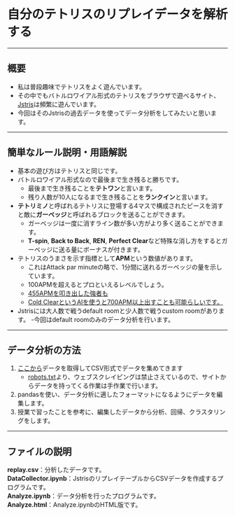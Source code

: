 # 自分のテトリスのリプレイデータを解析する
- - -
## 概要
- 私は普段趣味でテトリスをよく遊んでいます。
- その中でもバトルロワイアル形式のテトリスをブラウザで遊べるサイト、[Jstris](https://jstris.jezevec10.com/)は頻繁に遊んでいます。
- 今回はそのJstrisの過去データを使ってデータ分析をしてみたいと思います。
- - -
## 簡単なルール説明・用語解説
- 基本の遊び方はテトリスと同じです。
- バトルロワイアル形式なので最後まで生き残ると勝ちです。
    - 最後まで生き残ることを**テトワン**と言います。
    - 残り人数が10人になるまで生き残ることを**ランクイン**と言います。
- **テトリミノ**と呼ばれるテトリスに登場する4マスで構成されたピースを消すと敵に**ガーベッジ**と呼ばれるブロックを送ることができます。
    - ガーベッジは一度に消すライン数が多い方がより多く送ることができます。
    - **T-spin**, **Back to Back**, **REN**, **Perfect Clear**など特殊な消し方をするとガーベッジに送る量にボーナスが付きます。
- テトリスのうまさを示す指標として**APM**という数値があります。
    - これはAttack par minuteの略で、1分間に送れるガーベッジの量を示しています。
    - 100APMを超えるとプロといえるレベルでしょう。
    - [455APMを叩き出した強者も](https://youtu.be/e0vPsEQgQfU)
    - [Cold ClearというAIを使うと700APM以上出すことも可能らしいです。](https://youtu.be/rZWuesSBZHk)
- Jstrisには大人数で戦うdefault roomと少人数で戦うcustom roomがあります。
    -今回はdefault roomのみのデータ分析を行います。
- - -
## データ分析の方法
1. [ここから](https://jstris.jezevec10.com/u/いずみん)データを取得してCSV形式でデータを集めてきます
    - [robots.txt](https://jstris.jezevec10.com/robots.txt)より、ウェブスクレイピングは禁止さえているので、サイトからデータを持ってくる作業は手作業で行います。
2. pandasを使い、データ分析に適したフォーマットになるようにデータを編集します。
3. 授業で習ったことを参考に、編集したデータから分析、回帰、クラスタリングをします。
- - -
## ファイルの説明
**replay.csv**：分析したデータです。  
**DataCollector.ipynb**：JstrisのリプレイテーブルからCSVデータを作成するプログラムです。  
**Analyze.ipynb**：データ分析を行ったプログラムです。  
**Analyze.html**：Analyze.ipynbのHTML版です。  